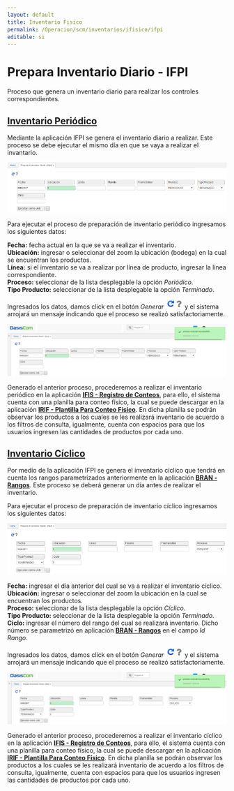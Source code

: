 ```yaml
---
layout: default
title: Inventario Fisico
permalink: /Operacion/scm/inventarios/ifisico/ifpi
editable: si
---
```


# Prepara Inventario Diario - IFPI

Proceso que genera un inventario diario para realizar los controles correspondientes.  

## [Inventario Periódico](http://docs.oasiscom.com/Operacion/scm/inventarios/ifisico/ifpi#inventario-periódico)

Mediante la aplicación IFPI se genera el inventario diario a realizar. Este proceso se debe ejecutar el mismo día en que se vaya a realizar el invantario.  

![](ifpi1.png)

Para ejecutar el proceso de preparación de inventario periódico ingresamos los siguientes datos:  

**Fecha:** fecha actual en la que se va a realizar el inventario.  
**Ubicación:** ingresar o seleccionar del zoom la ubicación (bodega) en la cual se encuentran los productos.  
**Línea:** si el inventario se va a realizar por línea de producto, ingresar la línea correspondiente.  
**Proceso:** seleccionar de la lista desplegable la opción _Periódico_.  
**Tipo Producto:** seleccionar de la lista desplegable la opción _Terminado_.  

Ingresados los datos, damos click en el botón _Generar_ ![](actualizar.png) y el sistema arrojará un mensaje indicando que el proceso se realizó satisfactoriamente.  

![](ifpi2.png)

Generado el anterior proceso, procederemos a realizar el inventario periódico en la aplicación [**IFIS - Registro de Conteos**](http://docs.oasiscom.com/Operacion/scm/inventarios/ifisico/ifis#inventario-periódico), para ello, el sistema cuenta con una planilla para conteo físico, la cual se puede descargar en la aplicación [**IRIF - Plantilla Para Conteo Físico**](http://docs.oasiscom.com/Operacion/scm/inventarios/ifisico/irif). En dicha planilla se podrán observar los productos a los cuales se les realizará inventario de acuerdo a los filtros de consulta, igualmente, cuenta con espacios para que los usuarios ingresen las cantidades de productos por cada uno.  


## [Inventario Cíclico](http://docs.oasiscom.com/Operacion/scm/inventarios/ifisico/ifpi#inventario-cíclico)

Por medio de la aplicación IFPI se genera el inventario cíclico que tendrá en cuenta los rangos parametrizados anteriormente en la aplicación [**BRAN - Rangos**](http://docs.oasiscom.com/Operacion/common/btercer/bran#inventario-cíclico). Este proceso se deberá generar un día antes de realizar el inventario.  

Para ejecutar el proceso de preparación de inventario cíclico ingresamos los siguientes datos:  

![](ifpic.png)

**Fecha:** ingresar el día anterior del cual se va a realizar el inventario cíclico.  
**Ubicación:** ingresar o seleccionar del zoom la ubicación en la cual se encuentran los productos.  
**Proceso:** seleccionar de la lista desplegable la opción _Cíclico_.  
**Tipo Producto:** seleccionar de la lista desplegable la opción _Terminado_.  
**Ciclo:** ingresar el número del rango del cual se realizará inventario. Dicho número se parametrizó en aplicación  [**BRAN - Rangos**](http://docs.oasiscom.com/Operacion/common/btercer/bran#inventario-cíclico) en el campo _Id Rango_.  

Ingresados los datos, damos click en el botón _Generar_ ![](actualizar.png) y el sistema arrojará un mensaje indicando que el proceso se realizó satisfactoriamente.  

![](ifpicp.png)

Generado el anterior proceso, procederemos a realizar el inventario cíclico en la aplicación [**IFIS - Registro de Conteos**](http://docs.oasiscom.com/Operacion/scm/inventarios/ifisico/ifis#inventario-cíclico), para ello, el sistema cuenta con una planilla para conteo físico, la cual se puede descargar en la aplicación [**IRIF - Plantilla Para Conteo Físico**](http://docs.oasiscom.com/Operacion/scm/inventarios/ifisico/irif). En dicha planilla se podrán observar los productos a los cuales se les realizará inventario de acuerdo a los filtros de consulta, igualmente, cuenta con espacios para que los usuarios ingresen las cantidades de productos por cada uno.  







